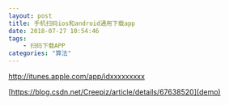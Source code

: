 ```yaml
---
layout: post
title: 手机扫码ios和android通用下载app
date: 2018-07-27 10:54:46
tags:
    - 扫码下载APP
categories: "算法"
---
```


http://itunes.apple.com/app/idxxxxxxxxx

[https://blog.csdn.net/Creepiz/article/details/67638520](demo)
